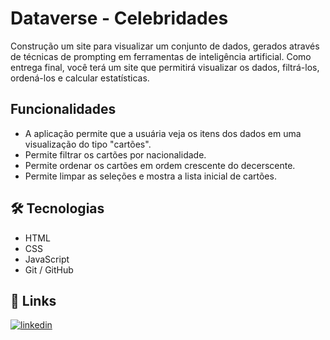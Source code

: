 
# Dataverse - Celebridades

Construção um site para visualizar um conjunto de dados, gerados através de técnicas de prompting em ferramentas de inteligência artificial. Como entrega final, você terá um site que permitirá visualizar os dados, filtrá-los, ordená-los e calcular estatísticas.



## Funcionalidades

- A aplicação permite que a usuária veja os itens dos dados em uma visualização do tipo "cartões".
- Permite filtrar os cartões por nacionalidade.
- Permite ordenar os cartões em ordem crescente do decerscente.
- Permite limpar as seleções e mostra a lista inicial de cartões.



## 🛠 Tecnologias 

- HTML
- CSS
- JavaScript
- Git / GitHub



## 🔗 Links

[![linkedin](https://img.shields.io/badge/linkedin-0A66C2?style=for-the-badge&logo=linkedin&logoColor=white)](https://www.linkedin.com/in/beatrizpvcarneiro/)